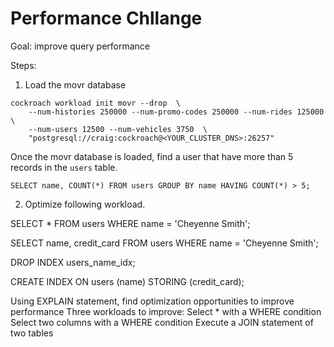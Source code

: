 # Performance Chllange

Goal: improve query performance

Steps:

1. Load the movr database

```
cockroach workload init movr --drop  \
    --num-histories 250000 --num-promo-codes 250000 --num-rides 125000  \
    --num-users 12500 --num-vehicles 3750  \
    "postgresql://craig:cockroach@<YOUR_CLUSTER_DNS>:26257"
```

Once the movr database is loaded, find a user that have more than 5 records in the `users` table.

```
SELECT name, COUNT(*) FROM users GROUP BY name HAVING COUNT(*) > 5;
```

2. Optimize following workload.

SELECT * FROM users WHERE name = 'Cheyenne Smith';



SELECT name, credit_card FROM users WHERE name = 'Cheyenne Smith';

DROP INDEX users_name_idx;

CREATE INDEX ON users (name) STORING (credit_card);


Using EXPLAIN statement, find optimization opportunities to improve performance
Three workloads to improve:
Select * with a WHERE condition
Select two columns with a WHERE condition
Execute a JOIN statement of two tables
